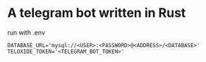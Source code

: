 # A telegram bot written in Rust

run with .env
```
DATABASE_URL='mysql://<USER>:<PASSWORD>@<ADDRESS>/<DATABASE>'
TELOXIDE_TOKEN='<TELEGRAM_BOT_TOKEN>'
```